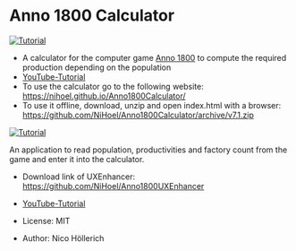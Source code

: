 # Anno 1800 Calculator

[![Tutorial](CalculatorScreenshot.png?raw=true "Calculator Screenshot")](https://youtu.be/4ZJYZ5GBc60)

* A calculator for the computer game [Anno 1800](https://www.ubisoft.com/de-de/game/anno-1800/) to compute the required production depending on the population 
* [YouTube-Tutorial](https://youtu.be/4ZJYZ5GBc60)
* To use the calculator go to the following website: https://nihoel.github.io/Anno1800Calculator/
* To use it offline, download, unzip and open index.html with a browser: https://github.com/NiHoel/Anno1800Calculator/archive/v7.1.zip

[![Tutorial](CalculatorExtractionScreenshot.png?raw=true "Calculator Extraction Screenshot")](https://youtu.be/k4WmgEIkp4s)

An application to read population, productivities and factory count from the game and enter it into the calculator. 
* Download link of UXEnhancer: https://github.com/NiHoel/Anno1800UXEnhancer 
* [YouTube-Tutorial](https://youtu.be/k4WmgEIkp4s)

* License: MIT
* Author: Nico Höllerich
